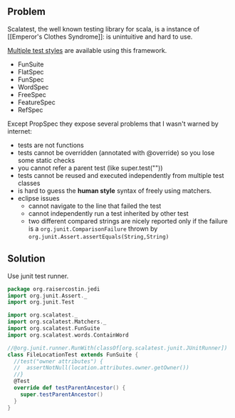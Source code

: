 ## Problem
Scalatest, the well known testing library for scala, is a instance of [[Emperor's Clothes Syndrome]]: is unintuitive and hard to use.

[Multiple test styles](http://www.scalatest.org/user_guide/selecting_a_style) are available using this framework.
  - FunSuite
  - FlatSpec
  - FunSpec
  - WordSpec
  - FreeSpec
  - FeatureSpec
  - RefSpec

Except PropSpec they expose several problems that I wasn't warned by internet:
  - tests are not functions
  - tests cannot be overridden (annotated with @override) so you lose some static checks
  - you cannot refer a parent test (like super.test(""))
  - tests cannot be reused and executed independently from multiple test classes
  - is hard to guess the **human style** syntax of freely using matchers.
  - eclipse issues
    - cannot navigate to the line that failed the test
    - cannot independently run a test inherited by other test
    - two different compared strings are nicely reported only if the failure is a `org.junit.ComparisonFailure` thrown by `org.junit.Assert.assertEquals(String,String)`

## Solution
Use junit test runner.

```scala
package org.raisercostin.jedi
import org.junit.Assert._
import org.junit.Test

import org.scalatest._
import org.scalatest.Matchers._
import org.scalatest.FunSuite
import org.scalatest.words.ContainWord

//@org.junit.runner.RunWith(classOf[org.scalatest.junit.JUnitRunner])
class FileLocationTest extends FunSuite {
  //test("owner attributes") {
  //  assertNotNull(location.attributes.owner.getOwner())
  //}
  @Test
  override def testParentAncestor() {
    super.testParentAncestor()
  }
}
```